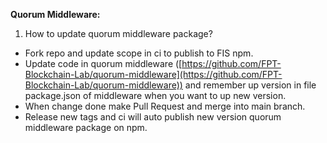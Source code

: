 **Quorum Middleware:**

1. How to update quorum middleware package?

- Fork repo and update scope in ci to publish to FIS npm.
- Update code in quorum middleware ([https://github.com/FPT-Blockchain-Lab/quorum-middleware](https://github.com/FPT-Blockchain-Lab/quorum-middleware)) and
  remember up version in file package.json of middleware when you want to up new version.
- When change done make Pull Request and merge into main branch.
- Release new tags and ci will auto publish new version quorum middleware package on npm.
